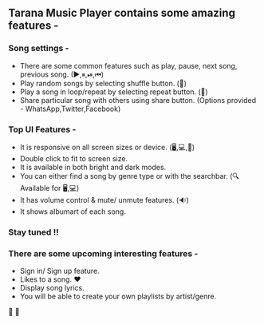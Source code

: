 ## Tarana Music Player contains some amazing features -

### Song settings -
 
* There are some common features such as play, pause, next song, previous song. (▶,⏸,⏯,⏮)
* Play random songs by selecting shuffle button. (🔀)
* Play a song in loop/repeat by  selecting repeat button. (:repeat:)
* Share particular song with others using share button. (Options provided - WhatsApp,Twitter,Facebook)

### Top UI Features -

* It is responsive on all screen sizes or device. (:desktop_computer:,:computer:,:iphone:)
* Double click to fit to screen size.
* It is available in both bright and dark modes. 
* You can either find a song by genre type or with the searchbar. (:mag: Available for :desktop_computer:,:computer:)
* It has volume control & mute/ unmute features. (:sound:)
* It shows albumart of each song.

### Stay tuned !! 
### There are some upcoming interesting features -

* Sign in/ Sign up feature. 
* Likes to a song. :heart:
* Display song lyrics.
* You will be able to create your own playlists by artist/genre.

:musical_note: :musical_note: